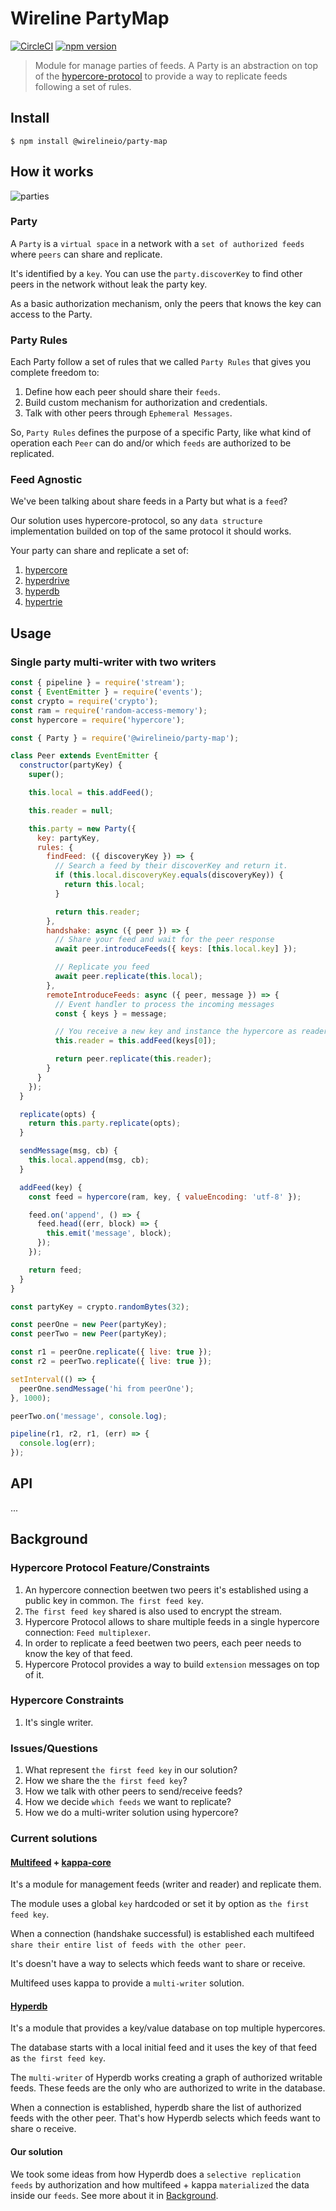 # Wireline PartyMap

[![CircleCI](https://circleci.com/gh/wirelineio/wireline-core.svg?style=svg&circle-token=93ede761391f88aa9fffd7fd9e6fe3b552e9cf9d)](https://circleci.com/gh/wirelineio/wireline-core)
[![npm version](https://badge.fury.io/js/%40wirelineio%2Fparty-map.svg)](https://badge.fury.io/js/%40wirelineio%2Fparty-map)

> Module for manage parties of feeds. A Party is an abstraction on top of the [hypercore-protocol](https://github.com/mafintosh/hypercore-protocol) to provide a way to replicate feeds following a set of rules.

## Install

```
$ npm install @wirelineio/party-map
```

## How it works

![parties](https://github.com/wirelineio/wireline-core/raw/master/assets/parties.png)

### Party

A `Party` is a `virtual space` in a network with a `set of authorized feeds` where `peers` can share and replicate.

It's identified by a `key`. You can use the `party.discoverKey` to find other peers in the network without leak the party key.

As a basic authorization mechanism, only the peers that knows the key can access to the Party.

### Party Rules

Each Party follow a set of rules that we called `Party Rules` that gives you complete freedom to:
  1. Define how each peer should share their `feeds`.
  1. Build custom mechanism for authorization and credentials.
  1. Talk with other peers through `Ephemeral Messages`.

So, `Party Rules` defines the purpose of a specific Party, like what kind of operation each `Peer` can do and/or which `feeds` are
authorized to be replicated.

### Feed Agnostic

We've been talking about share feeds in a Party but what is a `feed`?

Our solution uses hypercore-protocol, so any `data structure` implementation builded on top of the same protocol it should works.

Your party can share and replicate a set of:
  1. [hypercore](https://github.com/mafintosh/hypercore)
  1. [hyperdrive](https://github.com/mafintosh/hyperdrive)
  1. [hyperdb](https://github.com/mafintosh/hyperdb)
  1. [hypertrie](https://github.com/mafintosh/hypertrie)

## Usage

### Single party multi-writer with two writers

```javascript
const { pipeline } = require('stream');
const { EventEmitter } = require('events');
const crypto = require('crypto');
const ram = require('random-access-memory');
const hypercore = require('hypercore');

const { Party } = require('@wirelineio/party-map');

class Peer extends EventEmitter {
  constructor(partyKey) {
    super();

    this.local = this.addFeed();

    this.reader = null;

    this.party = new Party({
      key: partyKey,
      rules: {
        findFeed: ({ discoveryKey }) => {
          // Search a feed by their discoverKey and return it.
          if (this.local.discoveryKey.equals(discoveryKey)) {
            return this.local;
          }

          return this.reader;
        },
        handshake: async ({ peer }) => {
          // Share your feed and wait for the peer response
          await peer.introduceFeeds({ keys: [this.local.key] });

          // Replicate you feed
          await peer.replicate(this.local);
        },
        remoteIntroduceFeeds: async ({ peer, message }) => {
          // Event handler to process the incoming messages
          const { keys } = message;

          // You receive a new key and instance the hypercore as reader
          this.reader = this.addFeed(keys[0]);

          return peer.replicate(this.reader);
        }
      }
    });
  }

  replicate(opts) {
    return this.party.replicate(opts);
  }

  sendMessage(msg, cb) {
    this.local.append(msg, cb);
  }

  addFeed(key) {
    const feed = hypercore(ram, key, { valueEncoding: 'utf-8' });

    feed.on('append', () => {
      feed.head((err, block) => {
        this.emit('message', block);
      });
    });

    return feed;
  }
}

const partyKey = crypto.randomBytes(32);

const peerOne = new Peer(partyKey);
const peerTwo = new Peer(partyKey);

const r1 = peerOne.replicate({ live: true });
const r2 = peerTwo.replicate({ live: true });

setInterval(() => {
  peerOne.sendMessage('hi from peerOne');
}, 1000);

peerTwo.on('message', console.log);

pipeline(r1, r2, r1, (err) => {
  console.log(err);
});
```

## API

...

## Background

### Hypercore Protocol Feature/Constraints

1. An hypercore connection beetwen two peers it's established using a public key in common. `The first feed key`.
1. `The first feed key` shared is also used to encrypt the stream.
1. Hypercore Protocol allows to share multiple feeds in a single hypercore connection: `Feed multiplexer`.
1. In order to replicate a feed beetwen two peers, each peer needs to know the key of that feed.
1. Hypercore Protocol provides a way to build `extension` messages on top of it.

### Hypercore Constraints

1. It's single writer.

### Issues/Questions

1. What represent `the first feed key` in our solution?
1. How we share the `the first feed key`?
1. How we talk with other peers to send/receive feeds?
1. How we decide `which feeds` we want to replicate?
1. How we do a multi-writer solution using hypercore?

### Current solutions

#### [Multifeed](https://github.com/kappa-db/multifeed) + [kappa-core](https://github.com/kappa-db/kappa-core)

It's a module for management feeds (writer and reader) and replicate them.

The module uses a global `key` hardcoded or set it by option as `the first feed key`.

When a connection (handshake successful) is established each multifeed `share their entire list of feeds with the other peer`.

It's doesn't have a way to selects which feeds want to share or receive.

Multifeed uses kappa to provide a `multi-writer` solution.

#### [Hyperdb](https://github.com/mafintosh/hyperdb)

It's a module that provides a key/value database on top multiple hypercores.

The database starts with a local initial feed and it uses the key of that feed as `the first feed key`.

The `multi-writer` of Hyperdb works creating a graph of authorized writable feeds. These feeds are the only who are authorized to
write in the database.

When a connection is established, hyperdb share the list of authorized feeds with the other peer. That's how Hyperdb selects
which feeds want to share o receive.

#### Our solution

We took some ideas from how Hyperdb does a `selective replication feeds` by authorization and how multifeed + kappa `materialized` the
data inside our `feeds`. See more about it in [Background](#Background).
